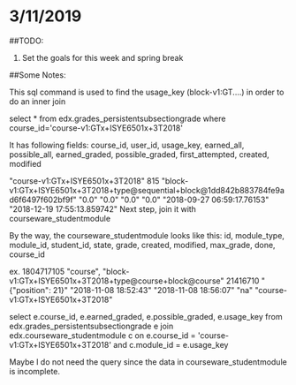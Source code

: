 # 3/11/2019

##TODO:
1. Set the goals for this week and spring break

##Some Notes:

This sql command is used to find the usage_key (block-v1:GT....) in order to do an inner join

select * from edx.grades_persistentsubsectiongrade where course_id='course-v1:GTx+ISYE6501x+3T2018'

It has following fields:
course_id, user_id, usage_key, earned_all, possible_all, earned_graded, possible_graded, first_attempted, created, modified 

"course-v1:GTx+ISYE6501x+3T2018"	815	"block-v1:GTx+ISYE6501x+3T2018+type@sequential+block@1dd842b883784fe9ad6f6497f602bf9f"	"0.0"	"0.0"	"0.0"	"0.0"		"2018-09-27 06:59:17.76153"	"2018-12-19 17:55:13.859742"
Next step, join it with courseware_studentmodule 

By the way, the courseware_studentmodule looks like this: 
id, module_type, module_id, student_id, state, grade, created, modified, max_grade, done, course_id 

ex. 1804717105	"course", "block-v1:GTx+ISYE6501x+3T2018+type@course+block@course"	21416710	"{"position": 21}"		"2018-11-08 18:52:43"	"2018-11-08 18:56:07"		"na"	"course-v1:GTx+ISYE6501x+3T2018"

select e.course_id, e.earned_graded, e.possible_graded, e.usage_key
from edx.grades_persistentsubsectiongrade e
join edx.courseware_studentmodule c
	on e.course_id = 'course-v1:GTx+ISYE6501x+3T2018'
	and c.module_id = e.usage_key

Maybe I do not need the query since the data in courseware_studentmodule is incomplete. 